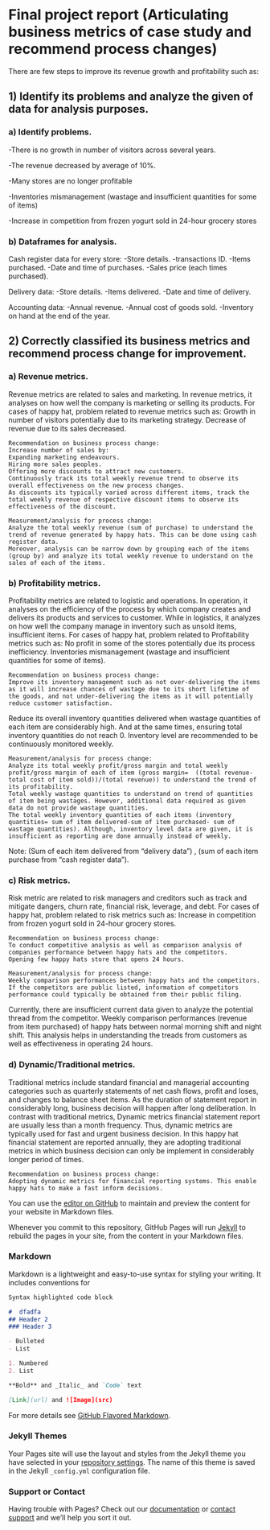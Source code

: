 # Final project report (Articulating business metrics of case study and recommend process changes)

There are few steps to improve its revenue growth and profitability such as: 

## 1) Identify its problems and analyze the given of data for analysis purposes.

### a) Identify problems.
-There is no growth in number of visitors across several years.

-The revenue decreased by average of 10%.

-Many stores are no longer profitable 

-Inventories mismanagement (wastage and insufficient quantities for some of items)

-Increase in competition from frozen yogurt sold in 24-hour grocery stores

### b) Dataframes for analysis. 

Cash register data for every store:
-Store details.
-transactions ID.
-Items purchased.
-Date and time of purchases.
-Sales price (each times purchased).

Delivery data:
-Store details.
-Items delivered.
-Date and time of delivery.

Accounting data:
-Annual revenue.
-Annual cost of goods sold.
-Inventory on hand at the end of the year.

## 2) Correctly classified its business metrics and recommend process change for improvement.

### a) Revenue metrics.

Revenue metrics are related to sales and marketing. In revenue metrics, it analyses on how well the company is marketing or selling its products.
	For cases of happy hat, problem related to revenue metrics such as:
	Growth in number of visitors potentially due to its marketing strategy.
	Decrease of revenue due to its sales decreased.



	Recommendation on business process change:
	Increase number of sales by:
	Expanding marketing endeavours.
	Hiring more sales peoples.
	Offering more discounts to attract new customers.
	Continuously track its total weekly revenue trend to observe its overall effectiveness on the new process changes.
	As discounts its typically varied across different items, track the total weekly revenue of respective discount items to observe its effectiveness of the discount.

	Measurement/analysis for process change:
	Analyze the total weekly revenue (sum of purchase) to understand the trend of revenue generated by happy hats. This can be done using cash register data.
	Moreover, analysis can be narrow down by grouping each of the items (group by) and analyze its total weekly revenue to understand on the sales of each of the items. 

### b) Profitability metrics.
Profitability metrics are related to logistic and operations. In operation, it analyses on the efficiency of the process by which company creates and delivers its products and services to customer. While in logistics, it analyzes on how well the company manage in inventory such as unsold items, insufficient items.
	For cases of happy hat, problem related to Profitability metrics such as:
	No profit in some of the stores potentially due its process inefficiency.
	Inventories mismanagement (wastage and insufficient quantities for some of items).

	Recommendation on business process change:
	Improve its inventory management such as not over-delivering the items as it will increase chances of wastage due to its short lifetime of the goods, and not under-delivering the items as it will potentially reduce customer satisfaction. 
Reduce its overall inventory quantities delivered when wastage quantities of each item are considerably high. And at the same times, ensuring total inventory quantities do not reach 0. Inventory level are recommended to be continuously monitored weekly. 

	Measurement/analysis for process change:
	Analyze its total weekly profit/gross margin and total weekly profit/gross margin of each of item (gross margin=  ((total revenue-total cost of item sold))/(total revenue)) to understand the trend of its profitability.  
	Total weekly wastage quantities to understand on trend of quantities of item being wastages. However, additional data required as given data do not provide wastage quantities.
	The total weekly inventory quantities of each items (inventory quantities= sum of item delivered-sum of item purchased- sum of wastage quantities). Although, inventory level data are given, it is insufficient as reporting are done annually instead of weekly. 
Note: (Sum of each item delivered from “delivery data”) , (sum of each item purchase from “cash register data”). 

### c) Risk metrics.
Risk metric are related to risk managers and creditors such as track and mitigate dangers, churn rate, financial risk, leverage, and debt.
	For cases of happy hat, problem related to risk metrics such as:
	Increase in competition from frozen yogurt sold in 24-hour grocery stores.

	Recommendation on business process change:
	To conduct competitive analysis as well as comparison analysis of companies performance between happy hats and the competitors.
	Opening few happy hats store that opens 24 hours.

	Measurement/analysis for process change:
	Weekly comparison performances between happy hats and the competitors. If the competitors are public listed, information of competitors performance could typically be obtained from their public filing.
Currently, there are insufficient current data given to analyze the potential thread from the competitor.
	Weekly comparison performances (revenue from item purchased) of happy hats between normal morning shift and night shift. This analysis helps in understanding the treads from customers as well as effectiveness in operating 24 hours.

### d) Dynamic/Traditional metrics.
Traditional metrics include standard financial and managerial accounting categories such as quarterly statements of net cash flows, profit and loses, and changes to balance sheet items. As the duration of statement report in considerably long, business decision will happen after long deliberation.
In contrast with traditional metrics, Dynamic metrics financial statement report are usually less than a month frequency. Thus, dynamic metrics are typically used for fast and urgent business decision.
In this happy hat financial statement are reported annually, they are adopting traditional metrics in which business decision can only be implement in considerably longer period of times.

	Recommendation on business process change:
	Adopting dynamic metrics for financial reporting systems. This enable happy hats to make a fast inform decisions. 








You can use the [editor on GitHub](https://github.com/suwandywijaya123/test/edit/gh-pages/index.md) to maintain and preview the content for your website in Markdown files.

Whenever you commit to this repository, GitHub Pages will run [Jekyll](https://jekyllrb.com/) to rebuild the pages in your site, from the content in your Markdown files.

### Markdown

Markdown is a lightweight and easy-to-use syntax for styling your writing. It includes conventions for

```markdown
Syntax highlighted code block

#  dfadfa
## Header 2
### Header 3

- Bulleted
- List

1. Numbered
2. List

**Bold** and _Italic_ and `Code` text

[Link](url) and ![Image](src)
```

For more details see [GitHub Flavored Markdown](https://guides.github.com/features/mastering-markdown/).

### Jekyll Themes

Your Pages site will use the layout and styles from the Jekyll theme you have selected in your [repository settings](https://github.com/suwandywijaya123/test/settings). The name of this theme is saved in the Jekyll `_config.yml` configuration file.

### Support or Contact

Having trouble with Pages? Check out our [documentation](https://docs.github.com/categories/github-pages-basics/) or [contact support](https://github.com/contact) and we’ll help you sort it out.
